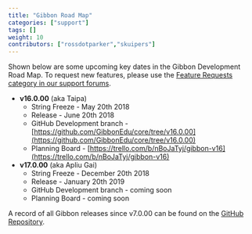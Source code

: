 ```yaml
---
title: "Gibbon Road Map"
categories: ["support"]
tags: []
weight: 10
contributors: ["rossdotparker","skuipers"]
---
```


Shown below are some upcoming key dates in the Gibbon Development Road Map. To request new features, please use the [Feature Requests category in our support forums](https://ask.gibbonedu.org/categories/feature-requests).

*   __v16.0.00__ (aka Taipa)
    *   String Freeze - May 20th 2018
    *   Release - June 20th 2018
    *   GitHub Development branch - [https://github.com/GibbonEdu/core/tree/v16.0.00](https://github.com/GibbonEdu/core/tree/v16.0.00)
    *   Planning Board - [https://trello.com/b/nBoJaTyj/gibbon-v16](https://trello.com/b/nBoJaTyj/gibbon-v16)
*   __v17.0.00__ (aka Apliu Gai)
    *   String Freeze - December 20th 2018
    *   Release - January 20th 2019
    *   GitHub Development branch - coming soon
    *   Planning Board - coming soon


A record of all Gibbon releases since v7.0.00 can be found on the [GitHub Repository](https://github.com/GibbonEdu/core/releases).
